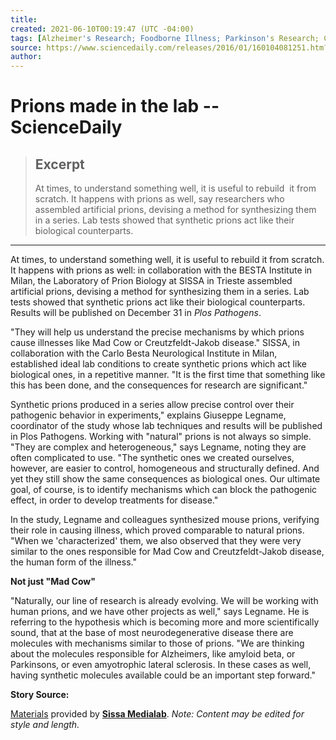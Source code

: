 ```yaml
---
title:
created: 2021-06-10T00:19:47 (UTC -04:00)
tags: [Alzheimer's Research; Foodborne Illness; Parkinson's Research; Chronic Illness; Medical Topics; Diseases and Conditions; STD; Healthy Aging]
source: https://www.sciencedaily.com/releases/2016/01/160104081251.htm?fbclid=IwAR1TcW-6vZ1OiVGPlYrHIX8lTpHpKCIM7tNLX2eiEqYHprtju6ND80WFh3g
author: 
---
```


# Prions made in the lab -- ScienceDaily

> ## Excerpt
> At times, to understand something well, it is useful to rebuild  it from scratch. It happens with prions as well, say researchers who assembled artificial prions, devising a method for synthesizing them in a series. Lab tests showed that synthetic prions act like their biological counterparts.

---
At times, to understand something well, it is useful to rebuild it from scratch. It happens with prions as well: in collaboration with the BESTA Institute in Milan, the Laboratory of Prion Biology at SISSA in Trieste assembled artificial prions, devising a method for synthesizing them in a series. Lab tests showed that synthetic prions act like their biological counterparts. Results will be published on December 31 in _Plos Pathogens_.

"They will help us understand the precise mechanisms by which prions cause illnesses like Mad Cow or Creutzfeldt-Jakob disease." SISSA, in collaboration with the Carlo Besta Neurological Institute in Milan, established ideal lab conditions to create synthetic prions which act like biological ones, in a repetitive manner. "It is the first time that something like this has been done, and the consequences for research are significant."

Synthetic prions produced in a series allow precise control over their pathogenic behavior in experiments," explains Giuseppe Legname, coordinator of the study whose lab techniques and results will be published in Plos Pathogens. Working with "natural" prions is not always so simple. "They are complex and heterogeneous," says Legname, noting they are often complicated to use. "The synthetic ones we created ourselves, however, are easier to control, homogeneous and structurally defined. And yet they still show the same consequences as biological ones. Our ultimate goal, of course, is to identify mechanisms which can block the pathogenic effect, in order to develop treatments for disease."

In the study, Legname and colleagues synthesized mouse prions, verifying their role in causing illness, which proved comparable to natural prions. "When we 'characterized' them, we also observed that they were very similar to the ones responsible for Mad Cow and Creutzfeldt-Jakob disease, the human form of the illness."

**Not just "Mad Cow"**

"Naturally, our line of research is already evolving. We will be working with human prions, and we have other projects as well," says Legname. He is referring to the hypothesis which is becoming more and more scientifically sound, that at the base of most neurodegenerative disease there are molecules with mechanisms similar to those of prions. "We are thinking about the molecules responsible for Alzheimers, like amyloid beta, or Parkinsons, or even amyotrophic lateral sclerosis. In these cases as well, having synthetic molecules available could be an important step forward."

**Story Source:**

[Materials](http://www.sissa.it/sites/default/files/images/documents/form_e_documenti_linkati/2015-12-18-PRioni_sintetici/Eng%20Prioni%20Made%20in%20SISSA_GEL.pdf) provided by [**Sissa Medialab**](http://medialab.sissa.it/). _Note: Content may be edited for style and length._
